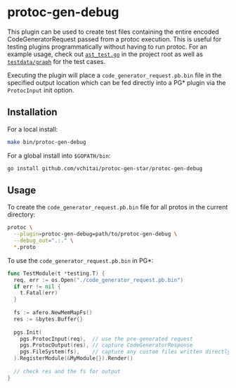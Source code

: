 # protoc-gen-debug

This plugin can be used to create test files containing the entire encoded CodeGeneratorRequest passed from a protoc execution. This is useful for testing plugins programmatically without having to run protoc. For an example usage, check out [`ast_test.go`](../ast_test.go) in the project root as well as [`testdata/graph`](../testdata/graph) for the test cases. 

Executing the plugin will place a `code_generator_request.pb.bin` file in the specified output location which can be fed directly into a PG* plugin via the `ProtocInput` init option.

## Installation

For a local install:

```bash
make bin/protoc-gen-debug
```

For a global install into `$GOPATH/bin`:

```bash
go install github.com/vchitai/protoc-gen-star/protoc-gen-debug
```

## Usage

To create the `code_generator_request.pb.bin` file for all protos in the current directory:

```bash
protoc \
  --plugin=protoc-gen-debug=path/to/protoc-gen-debug \
  --debug_out=".:." \
  *.proto
```

To use the `code_generator_request.pb.bin` in PG*:

```go
func TestModule(t *testing.T) {
  req, err := os.Open("./code_generator_request.pb.bin")
  if err != nil {
    t.Fatal(err)
  }
  
  fs := afero.NewMemMapFs()
  res := &bytes.Buffer{}
  
  pgs.Init(
    pgs.ProtocInput(req),  // use the pre-generated request
    pgs.ProtocOutput(res), // capture CodeGeneratorResponse
    pgs.FileSystem(fs),    // capture any custom files written directly to disk
  ).RegisterModule(&MyModule{}).Render()
  
  // check res and the fs for output
}
```
